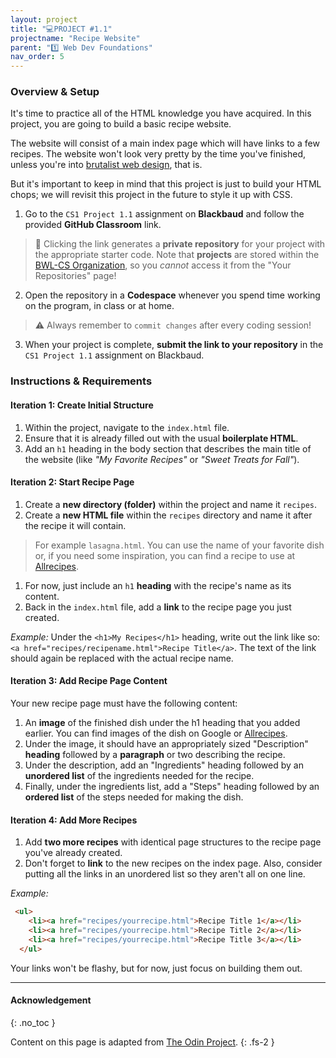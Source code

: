 ```yaml
---
layout: project
title: "💻PROJECT #1.1"
projectname: "Recipe Website"
parent: "1️⃣ Web Dev Foundations"
nav_order: 5
---
```


### Overview & Setup

It's time to practice all of the HTML knowledge you have acquired. In this project, you are going to build a basic recipe website.

The website will consist of a main index page which will have links to a few recipes. The website won't look very pretty by the time you've finished, unless you're into [brutalist web design](https://brutalistwebsites.com/), that is.

But it's important to keep in mind that this project is just to build your HTML chops; we will revisit this project in the future to style it up with CSS.

<div class="setup" markdown="block">

1. Go to the `CS1 Project 1.1` assignment on **Blackbaud** and follow the provided **GitHub Classroom** link.
  > 📁 Clicking the link generates a **private repository** for your project with the appropriate starter code. Note that **projects** are stored within the [BWL-CS Organization](https://github.com/BWL-CS), so you _cannot_ access it from the "Your Repositories" page!
2. Open the repository in a **Codespace** whenever you spend time working on the program, in class or at home. 
  > ⚠️ Always remember to `commit changes` after every coding session!
3. When your project is complete, **submit the link to your repository** in the `CS1 Project 1.1` assignment on Blackbaud.

</div>

### Instructions & Requirements

#### Iteration 1: Create Initial Structure
<div class="task" markdown="block">

1. Within the project, navigate to the `index.html` file.
1. Ensure that it is already filled out with the usual **boilerplate HTML**.
2. Add an `h1` heading in the body section that describes the main title of the website (like _"My Favorite Recipes"_ or _"Sweet Treats for Fall"_).

</div> 

#### Iteration 2: Start Recipe Page

<div class="task" markdown="block">
 
1. Create a **new directory (folder)** within the project and name it `recipes`.
1. Create a **new HTML file** within the  `recipes` directory and name it after the recipe it will contain.
> For example `lasagna.html`. You can use the name of your favorite dish or, if you need some inspiration, you can find a recipe to use at [Allrecipes](https://www.allrecipes.com/).
1. For now, just include an `h1` **heading** with the recipe's name as its content.
1. Back in the `index.html` file, add a **link** to the recipe page you just created.

_Example:_ Under the `<h1>My Recipes</h1>` heading, write out the link like so: `<a href="recipes/recipename.html">Recipe Title</a>`. The text of the link should again be replaced with the actual recipe name.

</div>

#### Iteration 3: Add Recipe Page Content

<div class="task" markdown="block">
 
Your new recipe page must have the following content:
1. An **image** of the finished dish under the h1 heading that you added earlier. You can find images of the dish on Google or [Allrecipes](https://www.allrecipes.com/).
1. Under the image, it should have an appropriately sized "Description" **heading** followed by a **paragraph** or two describing the recipe.
1. Under the description, add an "Ingredients" heading followed by an **unordered list** of the ingredients needed for the recipe.
1. Finally, under the ingredients list, add a "Steps" heading followed by an **ordered list** of the steps needed for making the dish.

</div>

#### Iteration 4: Add More Recipes

<div class="task" markdown="block">

1. Add **two more recipes** with identical page structures to the recipe page you've already created.
1. Don't forget to **link** to the new recipes on the index page. Also, consider putting all the links in an unordered list so they aren't all on one line.

_Example:_

```html
 <ul>
    <li><a href="recipes/yourrecipe.html">Recipe Title 1</a></li>
    <li><a href="recipes/yourrecipe.html">Recipe Title 2</a></li>
    <li><a href="recipes/yourrecipe.html">Recipe Title 3</a></li>
  </ul>
```
  
Your links won't be flashy, but for now, just focus on building them out.

</div>


---

#### Acknowledgement
{: .no_toc }

Content on this page is adapted from [The Odin Project](https://www.theodinproject.com/).
{: .fs-2 }
